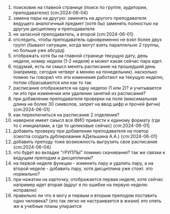 1. поисковик на главной странице (поиск по группе, аудитории, преподавателю) {cm:2024-06-04}
2. замена пары на другую:
      заменять на другого преподавателя ведущего аналогичный предмет (хотя бы)
      заменять полностью на другую дисциплину и преподавателя
3. не запасной преподаватель, а второй {cm:2024-06-01}
4. отследить, чтобы преподаватель одновременно не взял более двух групп (бывают ситуации, когда могут взять параллельно 2 группы, но больше уже абсурд)
5. отображать хотя бы на главной странице текущую дату, день недели, номер недели (1-2 неделя) и может какая сейчас пара идет.
6. подумай, есть ли смысл менять расписание на прошедший день (например, сегодня четверг а меняю на понедельник). насколько помню ты говорил что эти изменения работают на текущую неделю, потом сбрасываются или как то так
7. расписание отображается на одну неделю (1 или 2)? и учитывается ли это при изменении или удалении занятий из расписания?
8. при добавлении преподавателя проверки на поля (максимальная длина не более 30 символов, запрет на ввод цифр и прочей фигни) {cm:2024-06-01}
9. как переключиться на расписание 2 отделения?
10. наверное имеет смысл все ФИО привести к единому формату (где то с инициалами, а где то целиковые сейчас) {cm:2024-06-01}
11. добавить проверку при добавлении преподавателя на повтор (смогла создать дублирование АДельшина А.А.) {cm:2024-06-01}
12. добавить преподу тоже возможность выгрузить свое расписание {cm:2024-06-04}
13. что будет во вкладке "гРУППЫ" помимо скачивания? так же связки к ведущим преподам и дисциплинам?
14. на первой неделе функции - изменить пару и удалить пару, а на второй неделе - добавить пару, хотя дисциплина уже стоит. это нормально?
15. при нажатии на карточку, отображается первая неделя, хотя сейчас например идет вторая (вдруг я по ошибке на первую неделю исправлю)
16. правильно ли что я могу и первым и вторым преподом поставить одно человека? (это так легко не настраивается в жизни) это опять же в учебные планы упирается